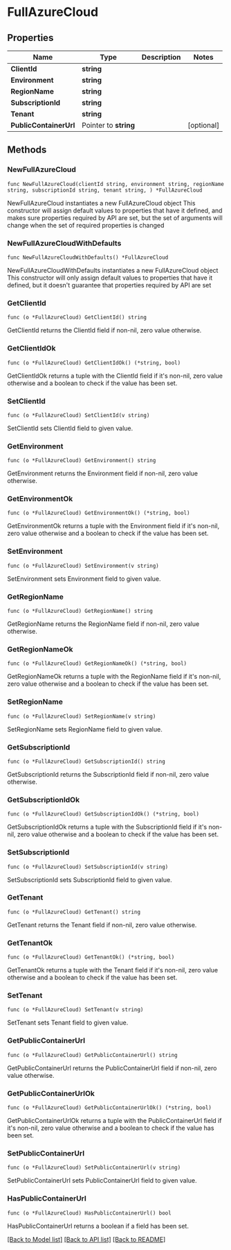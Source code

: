 # FullAzureCloud

## Properties

Name | Type | Description | Notes
------------ | ------------- | ------------- | -------------
**ClientId** | **string** |  | 
**Environment** | **string** |  | 
**RegionName** | **string** |  | 
**SubscriptionId** | **string** |  | 
**Tenant** | **string** |  | 
**PublicContainerUrl** | Pointer to **string** |  | [optional] 

## Methods

### NewFullAzureCloud

`func NewFullAzureCloud(clientId string, environment string, regionName string, subscriptionId string, tenant string, ) *FullAzureCloud`

NewFullAzureCloud instantiates a new FullAzureCloud object
This constructor will assign default values to properties that have it defined,
and makes sure properties required by API are set, but the set of arguments
will change when the set of required properties is changed

### NewFullAzureCloudWithDefaults

`func NewFullAzureCloudWithDefaults() *FullAzureCloud`

NewFullAzureCloudWithDefaults instantiates a new FullAzureCloud object
This constructor will only assign default values to properties that have it defined,
but it doesn't guarantee that properties required by API are set

### GetClientId

`func (o *FullAzureCloud) GetClientId() string`

GetClientId returns the ClientId field if non-nil, zero value otherwise.

### GetClientIdOk

`func (o *FullAzureCloud) GetClientIdOk() (*string, bool)`

GetClientIdOk returns a tuple with the ClientId field if it's non-nil, zero value otherwise
and a boolean to check if the value has been set.

### SetClientId

`func (o *FullAzureCloud) SetClientId(v string)`

SetClientId sets ClientId field to given value.


### GetEnvironment

`func (o *FullAzureCloud) GetEnvironment() string`

GetEnvironment returns the Environment field if non-nil, zero value otherwise.

### GetEnvironmentOk

`func (o *FullAzureCloud) GetEnvironmentOk() (*string, bool)`

GetEnvironmentOk returns a tuple with the Environment field if it's non-nil, zero value otherwise
and a boolean to check if the value has been set.

### SetEnvironment

`func (o *FullAzureCloud) SetEnvironment(v string)`

SetEnvironment sets Environment field to given value.


### GetRegionName

`func (o *FullAzureCloud) GetRegionName() string`

GetRegionName returns the RegionName field if non-nil, zero value otherwise.

### GetRegionNameOk

`func (o *FullAzureCloud) GetRegionNameOk() (*string, bool)`

GetRegionNameOk returns a tuple with the RegionName field if it's non-nil, zero value otherwise
and a boolean to check if the value has been set.

### SetRegionName

`func (o *FullAzureCloud) SetRegionName(v string)`

SetRegionName sets RegionName field to given value.


### GetSubscriptionId

`func (o *FullAzureCloud) GetSubscriptionId() string`

GetSubscriptionId returns the SubscriptionId field if non-nil, zero value otherwise.

### GetSubscriptionIdOk

`func (o *FullAzureCloud) GetSubscriptionIdOk() (*string, bool)`

GetSubscriptionIdOk returns a tuple with the SubscriptionId field if it's non-nil, zero value otherwise
and a boolean to check if the value has been set.

### SetSubscriptionId

`func (o *FullAzureCloud) SetSubscriptionId(v string)`

SetSubscriptionId sets SubscriptionId field to given value.


### GetTenant

`func (o *FullAzureCloud) GetTenant() string`

GetTenant returns the Tenant field if non-nil, zero value otherwise.

### GetTenantOk

`func (o *FullAzureCloud) GetTenantOk() (*string, bool)`

GetTenantOk returns a tuple with the Tenant field if it's non-nil, zero value otherwise
and a boolean to check if the value has been set.

### SetTenant

`func (o *FullAzureCloud) SetTenant(v string)`

SetTenant sets Tenant field to given value.


### GetPublicContainerUrl

`func (o *FullAzureCloud) GetPublicContainerUrl() string`

GetPublicContainerUrl returns the PublicContainerUrl field if non-nil, zero value otherwise.

### GetPublicContainerUrlOk

`func (o *FullAzureCloud) GetPublicContainerUrlOk() (*string, bool)`

GetPublicContainerUrlOk returns a tuple with the PublicContainerUrl field if it's non-nil, zero value otherwise
and a boolean to check if the value has been set.

### SetPublicContainerUrl

`func (o *FullAzureCloud) SetPublicContainerUrl(v string)`

SetPublicContainerUrl sets PublicContainerUrl field to given value.

### HasPublicContainerUrl

`func (o *FullAzureCloud) HasPublicContainerUrl() bool`

HasPublicContainerUrl returns a boolean if a field has been set.


[[Back to Model list]](../README.md#documentation-for-models) [[Back to API list]](../README.md#documentation-for-api-endpoints) [[Back to README]](../README.md)


